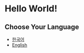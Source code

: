 # Hello World!
## Choose Your Language
- [한국어](https://github.com/skyil7/Cover-Letter/blob/master/CL_KO.md)
- [English](https://github.com/skyil7/Cover-Letter/blob/master/CL_EN.md)
